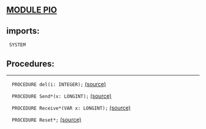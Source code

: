 
## [MODULE PIO](https://github.com/io-core/System/blob/main/PIO.Mod)

  ## imports:
` SYSTEM`
## Procedures:
---

`  PROCEDURE del(i: INTEGER);` [(source)](https://github.com/io-core/System/blob/main/PIO.Mod#L15)


`  PROCEDURE Send*(x: LONGINT);` [(source)](https://github.com/io-core/System/blob/main/PIO.Mod#L20)


`  PROCEDURE Receive*(VAR x: LONGINT);` [(source)](https://github.com/io-core/System/blob/main/PIO.Mod#L29)


`  PROCEDURE Reset*;` [(source)](https://github.com/io-core/System/blob/main/PIO.Mod#L41)

